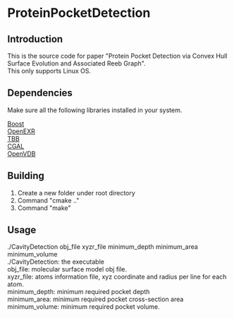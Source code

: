 # ProteinPocketDetection

## Introduction
This is the source code for paper "Protein Pocket Detection via Convex Hull Surface Evolution and Associated Reeb Graph".<br />
This only supports Linux OS.<br />

## Dependencies
Make sure all the following libraries installed in your system.<br />

[Boost](https://www.boost.org/)<br />
[OpenEXR](http://www.openexr.com/)<br />
[TBB](https://www.threadingbuildingblocks.org/)<br />
[CGAL](https://www.cgal.org/)<br />
[OpenVDB](http://www.openvdb.org/)<br />

## Building
1. Create a new folder under root directory<br />
2. Command "cmake .."<br />
3. Command "make"<br />

## Usage
./CavityDetection obj_file xyzr_file minimum_depth minimum_area minimum_volume<br />
./CavityDetection: the executable<br />
obj_file: molecular surface model obj file.<br />
xyzr_file: atoms information file, xyz coordinate and radius per line for each atom.<br />
minimum_depth: minimum required pocket depth<br />
minimum_area: minimum required pocket cross-section area<br />
minimum_volume: minimum required pocket volume.<br />
